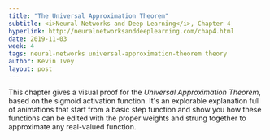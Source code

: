 ```yaml
---
title: "The Universal Approximation Theorem"
subtitle: <i>Neural Networks and Deep Learning</i>, Chapter 4
hyperlink: http://neuralnetworksanddeeplearning.com/chap4.html
date: 2019-11-03
week: 4
tags: neural-networks universal-approximation-theorem theory
author: Kevin Ivey
layout: post
---
```

This chapter gives a visual proof for the *Universal Approximation Theorem*,
based on the sigmoid activation function. It's an explorable explanation full
of animations that start from a basic step function and show you how these
functions can be edited with the proper weights and strung together to
approximate any real-valued function.
